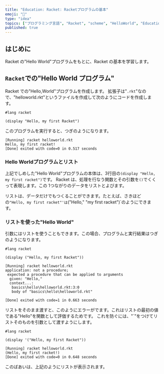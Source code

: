 ```yaml
---
title: "Education: Racket: Racketプログラムの基本"
emoji: "🎾"
type: "idea"
topics: ["プログラミング言語", "Racket", "scheme", "HelloWorld", "Education" ]
published: true
---
```


## はじめに

Racket の"Hello World"プログラムをもとに、Racket の基本を学習します。

## `Racket`での"Hello World プログラム"

Racket での"Hello,World"プログラムを作成します。
拡張子は"`.rkt`"なので、"helloworld.rkt"というファイルを作成して次のようにコードを作成します。

``` Racket: helloworld.rkt
#lang racket

(display "Hello, my first Racket")
```

このプログラムを実行すると、つぎのようになります。

``` VS Code : output
[Running] racket helloworld.rkt
Hello, my first racket!
[Done] exited with code=0 in 0.517 seconds

```

### Hello Worldプログラムとリスト

上記でしめした"Hello World"プログラムの本体は、3行目の`(display "Hello, my first racket")`です。
Racket は、処理を行なう関数とその引数を`()`でくくって表現します。この 1つながりのデータをリストとよびます。

リストは、データだけでもつくることができます。たとえば、さきほどの`"Hello, my first racket"'は`("Hello," "my first racket")`のようにできます。

### リストを使った"Hello World"

引数にはリストを使うこともできます。この場合、プログラムと実行結果はつぎのようになります。

``` Racket: helloworld.rkt
#lang racket

(display ("Hello, my first Racket"))
```

``` VS Code : output
[Running] racket helloworld.rkt
application: not a procedure;
 expected a procedure that can be applied to arguments
  given: "Hello,"
  context...:
   basics\hello\helloworld.rkt:3:0
   body of "basics\hello\helloworld.rkt"

[Done] exited with code=1 in 0.663 seconds

```

リストをそのまま渡すと、このようにエラーがでます。これはリストの最初の値である"Hello"を関数として評価するためです。
これを防ぐには、"`"をつけてリストそのものを引数として渡すようにします。

``` Racket: helloworld.rkt
#lang racket

(display '("Hello, my first Racket"))
```

``` VS Code : output
[Running] racket helloworld.rkt
(Hello, my first racket!)
[Done] exited with code=0 in 0.648 seconds

```

このばあいは、上記のようにリストが表示されます。
